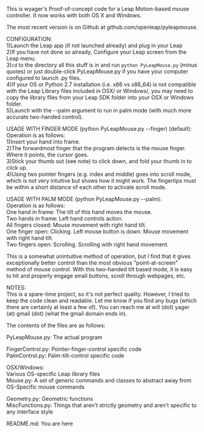 This is wyager's Proof-of-concept code for a Leap Motion-based mouse controller. It now works with both OS X and Windows.  

The most recent version is on Github at github.com/openleap/pyleapmouse.  

CONFIGURATION:  
1)Launch the Leap app (if not launched already) and plug in your Leap  
2)If you have not done so already, Configure your Leap screen from the Leap menu.  
3)`cd` to the directory all this stuff is in and run `python PyLeapMouse.py` (minus quotes) or just double-click PyLeapMouse.py if you have your computer configured to launch .py files.  
4)If your OS or Python 2.7 installation (i.e. x86 vs x86_64) is not compatible with the Leap Library files included in OSX/ or Windows/, you may need to copy the library files from your Leap SDK folder into your OSX or Windows folder.  
5)Launch with the --palm argument to run in palm mode (with much more accurate two-handed control).  

USAGE WITH FINGER MODE (python PyLeapMouse.py --finger) (default):  
Operation is as follows:  
1)Insert your hand into frame.  
2)The forwardmost finger that the program detects is the mouse finger. Where it points, the cursor goes.  
3)Stick your thumb out (see note) to click down, and fold your thumb in to click up.  
4)Using two pointer fingers (e.g. index and middle) goes into scroll mode, which is not very intuitive but shows how it might work. The fingertips must be within a short distance of each other to activate scroll mode.  

USAGE WITH PALM MODE (python PyLeapMouse.py --palm):  
Operation is as follows:  
One hand in frame: The tilt of this hand moves the mouse.  
Two hands in frame: Left hand controls action.  
    All fingers closed: Mouse movement with right hand tilt.  
    One finger open: Clicking. Left mouse button is down. Mouse movement with right hand tilt.  
    Two fingers open: Scrolling. Scrolling with right hand movement.  

This is a somewhat unintuitive method of operation, but I find that it gives exceptionally better control than the most obvious "point-at-screen" method of mouse control. With this two-handed tilt based mode, it is easy to hit and properly engage small buttons, scroll through webpages, etc.  

NOTES:  
This is a spare-time project, so it's not perfect quality. However, I tried to keep the code clean and readable. Let me know if you find any bugs (which there are certainly at least a few of). You can reach me at  will (dot) yager (at) gmail (dot) (what the gmail domain ends in).  

The contents of the files are as follows:  

PyLeapMouse.py: The actual program  

FingerControl.py: Pointer-finger-control specific code  
PalmControl.py: Palm-tilt-control specific code  

OSX/Windows:  
    Various OS-specific Leap library files  
    Mouse.py: A set of generic commands and classes to abstract away from OS-Specific mouse commands  

Geometry.py: Geometric functions  
MiscFunctions.py: Things that aren't strictly geometry and aren't specific to any interface style  

README.md: You are here